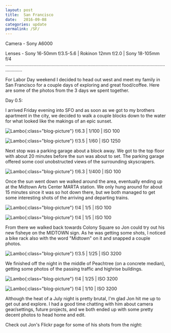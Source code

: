 ```yaml
---
layout: post
title:  San Francisco
date:   2016-09-08
categories: update
permalink: /SF/
---
```


Camera - Sony A6000

Lenses - Sony 16-50mm f/3.5-5.6 | Rokinon 12mm f/2.0 | Sony 18-105mm f/4
.........................................................................................................................................

For Labor Day weekend I decided to head out west and meet my family in San Francisco for a couple days of exploring and great food/coffee. Here are some of the photos from the 3 days we spent together.

Day 0.5:

I arrived Friday evening into SFO and as soon as we got to my brothers apartment in the city, we decided to walk a couple blocks down to the water for what looked like the makings of an epic sunset. 

![Lambo](https://c1.staticflickr.com/9/8163/29540428375_9e017bedfa_b.jpg){:class="blog-picture"}
f/6.3 | 1/100 | ISO 100


![Lambo](https://c1.staticflickr.com/9/8559/29540424195_1ae329ec62_b.jpg){:class="blog-picture"}
f/3.5 | 1/60 | ISO 1250

Next stop was a parking garage about a block away. We got to the top floor with about 20 minutes before the sun was about to set. The
parking garage offered some cool unobstructed views of the surrounding skyscrapers.

![Lambo](https://c1.staticflickr.com/9/8849/28249095492_79b42110fa_c.jpg){:class="blog-picture"}
f/6.3 | 1/400 | ISO 100

Once the sun went down we walked around the area, eventually ending up at the Midtown Arts Center MARTA station. We only hung around for 
about 15 minutes since it was so hot down there, but we both managed to get some interesting shots of the arriving and departing
trains.

![Lambo](https://c1.staticflickr.com/9/8604/27736847743_fc3846fff8_b.jpg){:class="blog-picture"}
f/4 | 1/5 | ISO 100

![Lambo](https://c1.staticflickr.com/9/8665/28352445095_8d125b1fb1_c.jpg){:class="blog-picture"}
f/4 | 1/5 | ISO 100

From there we walked back towards Colony Square so Jon could try out his new fisheye on the MIDTOWN sign. As he was getting some shots, I
noticed a bike rack also with the word "Midtown" on it and snapped a couple photos.

![Lambo](https://c1.staticflickr.com/9/8848/28070030520_4a3ce3c564_c.jpg){:class="blog-picture"}
f/3.5 | 1/25 | ISO 3200

We finished off the night in the middle of Peachtree (on a concrete median), getting some photos of the passing traffic and highrise
buildings.

![Lambo](https://c1.staticflickr.com/9/8744/27736843583_4c1031cea3_c.jpg){:class="blog-picture"}
f/4 | 1/25 | ISO 3200

![Lambo](https://c1.staticflickr.com/9/8892/27736838953_de02c726d5_b.jpg){:class="blog-picture"}
f/4 | 1/10 | ISO 3200

Although the heat of a July night is pretty brutal, I'm glad Jon hit me up to get out and explore. I had a good time chatting with him
about camera gear/settings, future projects, and we both ended up with some pretty decent photos to head home and edit.

Check out Jon's Flickr page for some of his shots from the night:
